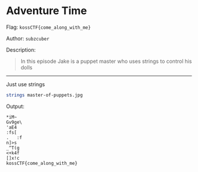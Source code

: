 # Adventure Time

Flag: `kossCTF{come_along_with_me}`

Author: `subzcuber`

Description:
> In this episode Jake is a puppet master who uses strings to control his dolls

---

Just use strings

```sh
strings master-of-puppets.jpg
```

Output: 
```
*iM~
Gv9ge\
'aE4
:fs[
.	:f
n]>s
_^T(g
<+k4f
[]x!c
kossCTF{come_along_with_me}
```
